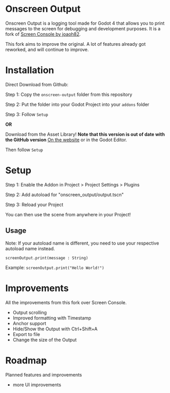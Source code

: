 # Onscreen Output
Onscreen Output is a logging tool made for Godot 4 that allows you to print messages to the screen for debugging and development purposes.
It is a fork of [Screen Console by joaoh82](https://github.com/joaoh82/screen_console).

This fork aims to improve the original. A lot of features already got reworked, and will
continue to improve.

# Installation
Direct Download from Github:

Step 1: Copy the `onscreen-output` folder from this repository

Step 2: Put the folder into your Godot Project into your `addons` folder

Step 3: Follow `Setup`

**OR**

Download from the Asset Library! **Note that this version is out of date with the GitHub version**
[On the website](https://godotengine.org/asset-library/asset/2244) or in the Godot Editor.

Then follow `Setup`

# Setup

Step 1: Enable the Addon in Project > Project Settings > Plugins

Step 2: Add autoload for "onscreen_output/output.tscn"

Step 3: Reload your Project

You can then use the scene from anywhere in your Project!

## Usage

Note: If your autoload name is different, you need to use your respective autoload name instead.

`screenOutput.print(message : String)`

Example:
`screenOutput.print("Hello World!")`

# Improvements
All the improvements from this fork over Screen Console.

- Output scrolling
- Improved formatting with Timestamp
- Anchor support
- Hide/Show the Output with Ctrl+Shift+A
- Export to file
- Change the size of the Output

# Roadmap
Planned features and improvements

- more UI improvements

